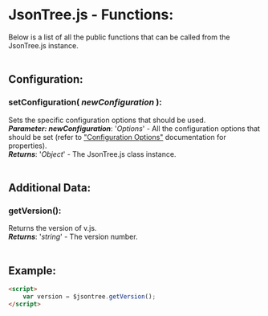 # JsonTree.js - Functions:

Below is a list of all the public functions that can be called from the JsonTree.js instance.
<br>
<br>


## Configuration:

### **setConfiguration( *newConfiguration* )**:
Sets the specific configuration options that should be used.
<br>
***Parameter: newConfiguration***: '*Options*' - All the configuration options that should be set (refer to ["Configuration Options"](configuration/OPTIONS.md) documentation for properties).
<br>
***Returns***: '*Object*' - The JsonTree.js class instance.
<br>
<br>


## Additional Data:

### **getVersion()**:
Returns the version of v.js.
<br>
***Returns***: '*string*' - The version number.
<br>
<br>


## Example:

```markdown
<script> 
    var version = $jsontree.getVersion();
</script>
```